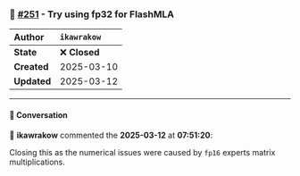### 🔀 [#251](https://github.com/ikawrakow/ik_llama.cpp/pull/251) - Try using fp32 for FlashMLA

| **Author** | `ikawrakow` |
| :--- | :--- |
| **State** | ❌ **Closed** |
| **Created** | 2025-03-10 |
| **Updated** | 2025-03-12 |

---

#### 💬 Conversation

👤 **ikawrakow** commented the **2025-03-12** at **07:51:20**:<br>

Closing this as the numerical issues were caused by `fp16` experts matrix multiplications.